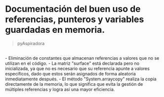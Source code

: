 # Documentación del buen uso de referencias, punteros y variables guardadas en memoria.

> pyAspiradora
<br>
- Eliminación de constantes que almacenan referencias a valores que no se utilizan en el código.
- La matriz "surface" está declarada pero no inicializada, ya que no es necesario que su referencia apunte a valores específicos, dado que estos serán asignados de forma aleatoria inmediatamente después.
- El método "System.arraycopy" realiza la copia directamente de la memoria, lo que significa que evita la gestión de múltiples referencias y logra así una mayor eficiencia.